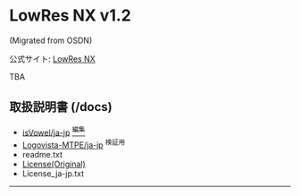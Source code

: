 # LowRes NX v1.2
(Migrated from OSDN)

公式サイト: [LowRes NX](https://lowresnx.inutilis.com/)

TBA

## 取扱説明書 (/docs)
 * [isVowel/ja-jp](manual.mtml) [<sup>編集</sup>](https://github.com/thundervox/thundervox.github.io/edit/main/081/lowresnx/manual.html)
 * [Logovista-MTPE/ja-jp](manual_lvmt.html) <sup>検証用</sup>
 * readme.txt
 * [License(Original)](License.txt)
 * License_ja-jp.txt

---
